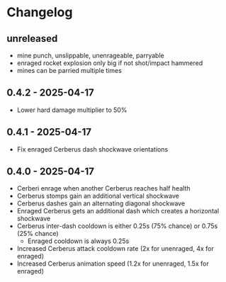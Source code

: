# Changelog

## unreleased

- mine punch, unslippable, unenrageable, parryable
- enraged rocket explosion only big if not shot/impact hammered
- mines can be parried multiple times

## 0.4.2 - 2025-04-17

- Lower hard damage multiplier to 50%

## 0.4.1 - 2025-04-17

- Fix enraged Cerberus dash shockwave orientations

## 0.4.0 - 2025-04-17

- Cerberi enrage when another Cerberus reaches half health
- Cerberus stomps gain an additional vertical shockwave
- Cerberus dashes gain an alternating diagonal shockwave
- Enraged Cerberus gets an additional dash which creates a horizontal shockwave
- Cerberus inter-dash cooldown is either 0.25s (75% chance) or 0.75s (25% chance)
  - Enraged cooldown is always 0.25s
- Increased Cerberus attack cooldown rate (2x for unenraged, 4x for enraged)
- Increased Cerberus animation speed (1.2x for unenraged, 1.5x for enraged)
